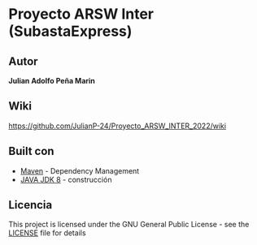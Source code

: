 # Proyecto ARSW Inter (SubastaExpress)

## Autor
**Julian Adolfo Peña Marin**

## Wiki
https://github.com/JulianP-24/Proyecto_ARSW_INTER_2022/wiki

## Built con

* [Maven](https://maven.apache.org/) - Dependency Management
* [JAVA JDK 8](http://www.oracle.com/technetwork/java/javase/overview/index.html) - construcción


## Licencia

This project is licensed under the GNU General Public License - see the [LICENSE](LICENSE) file for details
